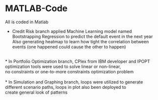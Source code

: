 # MATLAB-Code
All is coded in Matlab

* Credit Risk branch applied Machine Learning model named Bootstrapping Regression to predict the default event in the next year <br /> 
Also generating heatmap to learn how tight the correlation between events (one happened could cause the other to happen) <br />
<br />
* In Portfolio Optimization branch, CPlex from IBM developer and IPOPT optimization tools were used to solve linear or non-linear, <br />
no constraints or one-to-more constraints optimization problem <br />
<br />
* In Simulation and Graphing branch, loops were utilized to generate different scenario paths, loops in plot also been deployed to <br />
create general look of patterns <br />
